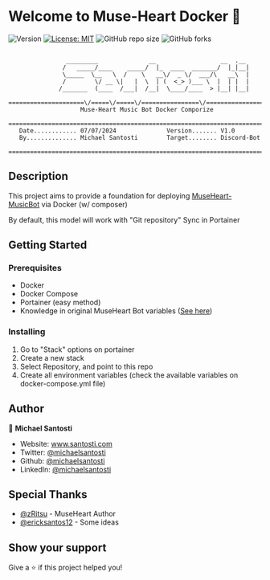 # Welcome to Muse-Heart Docker 👋
![Version](https://img.shields.io/badge/version-1.0-blue.svg?cacheSeconds=2592000)
[![License: MIT](https://img.shields.io/badge/License-MIT-yellow.svg)](https://github.com/michaelsantosti/MuseHeart-Docker?tab=MIT-1-ov-file#readme)
![GitHub repo size](https://img.shields.io/github/repo-size/michaelsantosti/MuseHeart-Docker)
![GitHub forks](https://img.shields.io/github/forks/michaelsantosti/MuseHeart-Docker)

```

                _________              __                  __  .__
               /   _____/____    _____/  |_  ____  _______/  |_|__|
               \_____  \__   \  /    \   __\/  _ \/  ___/\   __\  |
               /        \/ __ \|   |  \  | (  <_> )___ \  |  | |  |
              /_______  (____  /___|  /__|  \____/____  > |__| |__|
 =====================\/=====\/=====\/================\/=======================
                    Muse-Heart Music Bot Docker Comporize
 ==============================================================================
   Date............ 07/07/2024              Version....... V1.0
   By.............. Michael Santosti        Target........ Discord-Bot
 ==============================================================================

```

## Description

This project aims to provide a foundation for deploying [MuseHeart-MusicBot](https://github.com/zRitsu/MuseHeart-MusicBot) via Docker (w/ composer)

By default, this model will work with "Git repository" Sync in Portainer

## Getting Started

### Prerequisites

- Docker
- Docker Compose
- Portainer (easy method)
- Knowledge in original MuseHeart Bot variables ([See here](https://github.com/zRitsu/MuseHeart-MusicBot/blob/main/.example.env))

### Installing

1. Go to "Stack" options on portainer
2. Create a new stack
3. Select Repository, and point to this repo
4. Create all environment variables (check the available variables on docker-compose.yml file)

## Author

👤 **Michael Santosti**

* Website: www.santosti.com
* Twitter: [@michaelsantosti](https://twitter.com/michaelsantosti)
* Github: [@michaelsantosti](https://github.com/michaelsantosti)
* LinkedIn: [@michaelsantosti](https://linkedin.com/in/michaelsantosti)

## Special Thanks

- [@zRitsu](https://github.com/zRitsu) - MuseHeart Author
- [@ericksantos12](https://github.com/ericksantos12) - Some ideas

## Show your support

Give a ⭐️ if this project helped you!

